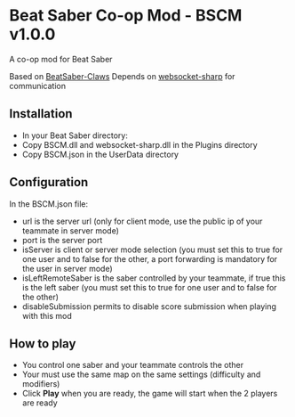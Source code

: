# Beat Saber Co-op Mod - BSCM v1.0.0

A co-op mod for Beat Saber

Based on [BeatSaber-Claws](https://github.com/SteffanDonal/BeatSaber-Claws)
Depends on [websocket-sharp](https://github.com/sta/websocket-sharp) for communication

## Installation

 - In your Beat Saber directory: 
 - Copy BSCM.dll and websocket-sharp.dll in the Plugins directory
 - Copy BSCM.json in the UserData directory

## Configuration

In the BSCM.json file:
 - url is the server url (only for client mode, use the public ip of your teammate in server mode)
 - port is the server port
 - isServer is client or server mode selection (you must set this to true for one user and to false for the other, a port forwarding is mandatory for the user in server mode)
 - isLeftRemoteSaber is the saber controlled by your teammate, if true this is the left saber (you must set this to true for one user and to false for the other)
 - disableSubmission permits to disable score submission when playing with this mod
 
## How to play

 - You control one saber and your teammate controls the other
 - Your must use the same map on the same settings (difficulty and modifiers)
 - Click **Play** when you are ready, the game will start when the 2 players are ready 
